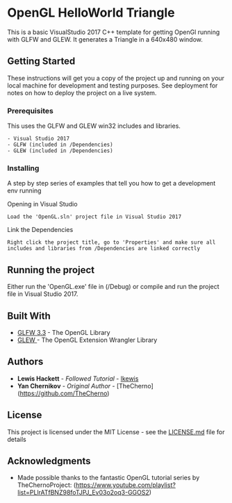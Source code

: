 # OpenGL HelloWorld Triangle

This is a basic VisualStudio 2017 C++ template for getting OpenGl running with GLFW and GLEW. It generates a Triangle in a 640x480 window.

## Getting Started

These instructions will get you a copy of the project up and running on your local machine for development and testing purposes. See deployment for notes on how to deploy the project on a live system.

### Prerequisites

This uses the GLFW and GLEW win32 includes and libraries.

```
- Visual Studio 2017
- GLFW (included in /Dependencies)
- GLEW (included in /Dependencies)
```

### Installing

A step by step series of examples that tell you how to get a development env running

Opening in Visual Studio

```
Load the 'OpenGL.sln' project file in Visual Studio 2017
```

Link the Dependencies

```
Right click the project title, go to 'Properties' and make sure all includes and libraries from /Dependencies are linked correctly
```

## Running the project

Either run the 'OpenGL.exe' file in (/Debug) or compile and run the project file in Visual Studio 2017.

## Built With

* [GLFW 3.3](https://www.glfw.org/) - The OpenGL Library
* [GLEW ](http://glew.sourceforge.net/) - The OpenGL Extension Wrangler Library

## Authors

* **Lewis Hackett** - *Followed Tutorial* - [lkewis](https://github.com/lkewis)
* **Yan Chernikov** - *Original Author* - [TheCherno] (https://github.com/TheCherno)

## License

This project is licensed under the MIT License - see the [LICENSE.md](LICENSE.md) file for details

## Acknowledgments

* Made possible thanks to the fantastic OpenGL tutorial series by TheChernoProject: (https://www.youtube.com/playlist?list=PLlrATfBNZ98foTJPJ_Ev03o2oq3-GGOS2)
